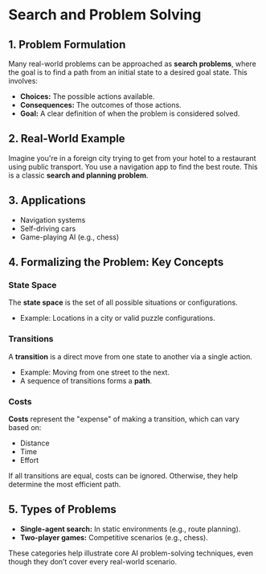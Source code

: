 
# Search and Problem Solving

## 1. Problem Formulation
Many real-world problems can be approached as **search problems**, where the goal is to find a path from an initial state to a desired goal state. This involves:

- **Choices:** The possible actions available.
- **Consequences:** The outcomes of those actions.
- **Goal:** A clear definition of when the problem is considered solved.

## 2. Real-World Example
Imagine you're in a foreign city trying to get from your hotel to a restaurant using public transport. You use a navigation app to find the best route. This is a classic **search and planning problem**.

## 3. Applications
- Navigation systems
- Self-driving cars
- Game-playing AI (e.g., chess)

## 4. Formalizing the Problem: Key Concepts

### State Space
The **state space** is the set of all possible situations or configurations.

- Example: Locations in a city or valid puzzle configurations.

### Transitions
A **transition** is a direct move from one state to another via a single action.

- Example: Moving from one street to the next.
- A sequence of transitions forms a **path**.

### Costs
**Costs** represent the "expense" of making a transition, which can vary based on:

- Distance
- Time
- Effort

If all transitions are equal, costs can be ignored. Otherwise, they help determine the most efficient path.

## 5. Types of Problems
- **Single-agent search:** In static environments (e.g., route planning).
- **Two-player games:** Competitive scenarios (e.g., chess).

These categories help illustrate core AI problem-solving techniques, even though they don’t cover every real-world scenario.
